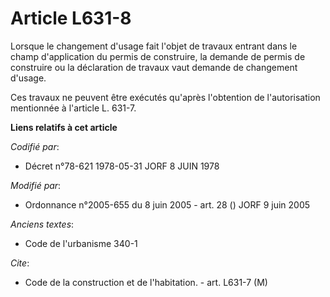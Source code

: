 # Article L631-8

Lorsque le changement d'usage fait l'objet de travaux entrant dans le champ d'application du permis de construire, la demande
de permis de construire ou la déclaration de travaux vaut demande de changement d'usage.

Ces travaux ne peuvent être exécutés qu'après l'obtention de l'autorisation mentionnée à l'article L. 631-7.

**Liens relatifs à cet article**

_Codifié par_:

  - Décret n°78-621 1978-05-31 JORF 8 JUIN 1978

_Modifié par_:

  - Ordonnance n°2005-655 du 8 juin 2005 - art. 28 () JORF 9 juin 2005

_Anciens textes_:

  - Code de l'urbanisme 340-1

_Cite_:

  - Code de la construction et de l'habitation. - art. L631-7 (M)

